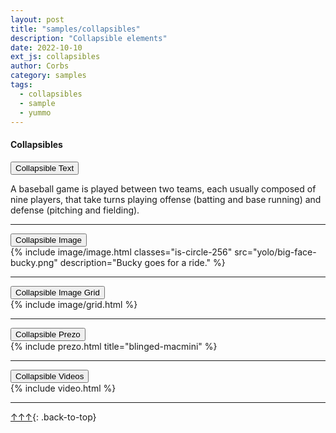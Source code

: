 ```yaml
---
layout: post
title: "samples/collapsibles"
description: "Collapsible elements"
date: 2022-10-10
ext_js: collapsibles
author: Corbs
category: samples
tags:
  - collapsibles
  - sample
  - yummo
---
```


#### Collapsibles

<div>
    <button type="button" class="collapsible">
        Collapsible Text
    </button>
    <div class="content">
        <p>
            A baseball game is played between two teams, each usually composed of nine players, that take turns playing offense (batting and base running) and defense (pitching and fielding).
        </p>
    </div>
</div>

---

<div>
    <button type="button" class="collapsible">
        Collapsible Image
    </button>
    <div class="content">
        {%
            include image/image.html
            classes="is-circle-256"
            src="yolo/big-face-bucky.png"
            description="Bucky goes for a ride."
        %}
    </div>
</div>

---

<div>
    <button type="button" class="collapsible">
        Collapsible Image Grid
    </button>
    <div class="content">
        {% include image/grid.html %}
    </div>
</div>

---

<div>
    <button type="button" class="collapsible">
        Collapsible Prezo
    </button>
    <div class="content">
        {% include prezo.html title="blinged-macmini" %}
    </div>
</div>

---

<div>
    <button type="button" class="collapsible">
        Collapsible Videos
    </button>
    <div class="content">
        {% include video.html %}
    </div>
</div>

---

[↑↑↑](#){: .back-to-top}
